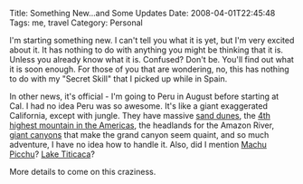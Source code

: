 Title: Something New...and Some Updates
Date: 2008-04-01T22:45:48
Tags: me, travel
Category: Personal

I'm starting something new. I can't tell you what it is yet, but I'm very excited about it. It has nothing to do with anything you might be thinking that it is. Unless you already know what it is. Confused? Don't be. You'll find out what it is soon enough. For those of you that are wondering, no, this has nothing to do with my "Secret Skill" that I picked up while in Spain.

In other news, it's official - I'm going to Peru in August before starting at Cal. I had no idea Peru was so awesome. It's like a giant exaggerated California, except with jungle. They have massive <a href="http://en.wikipedia.org/wiki/Huacachina" target="_blank">sand dunes</a>, the <a href="http://en.wikipedia.org/wiki/Nevado_Huascaran" target="_blank">4th highest mountain in the Americas</a>, the headlands for the Amazon River, <a href="http://en.wikipedia.org/wiki/Colca_Canyon" target="_blank">giant canyons</a> that make the grand canyon seem quaint, and so much adventure, I have no idea how to handle it. Also, did I mention <a href="http://en.wikipedia.org/wiki/Machu_Picchu" target="_blank">Machu Picchu</a>? <a href="http://en.wikipedia.org/wiki/Lake_Titicaca" target="_blank">Lake Titicaca</a>?

More details to come on this craziness.
